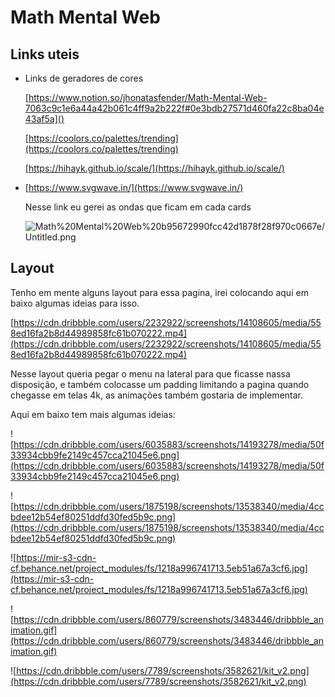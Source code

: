 # Math Mental Web

## Links uteis

- Links de geradores de cores

    [https://www.notion.so/jhonatasfender/Math-Mental-Web-7063c9c1e6a44a42b061c4ff9a2b222f#0e3bdb27571d460fa22c8ba04e43af5a]()

    [https://coolors.co/palettes/trending](https://coolors.co/palettes/trending)

    [https://hihayk.github.io/scale/](https://hihayk.github.io/scale/)

- [https://www.svgwave.in/](https://www.svgwave.in/)

    Nesse link eu gerei as ondas que ficam em cada cards

    ![Math%20Mental%20Web%20b95672990fcc42d1878f28f970c0667e/Untitled.png](Math%20Mental%20Web%20b95672990fcc42d1878f28f970c0667e/Untitled.png)

## Layout

Tenho em mente alguns layout para essa pagina, irei colocando aqui em baixo algumas ideias para isso.

[https://cdn.dribbble.com/users/2232922/screenshots/14108605/media/558ed16fa2b8d44989858fc61b070222.mp4](https://cdn.dribbble.com/users/2232922/screenshots/14108605/media/558ed16fa2b8d44989858fc61b070222.mp4)

Nesse layout queria pegar o menu na lateral para que ficasse nassa disposição, e também colocasse um padding limitando a pagina quando chegasse em telas 4k, as animações também gostaria de implementar.

Aqui em baixo tem mais algumas ideias:

![https://cdn.dribbble.com/users/6035883/screenshots/14193278/media/50f33934cbb9fe2149c457cca21045e6.png](https://cdn.dribbble.com/users/6035883/screenshots/14193278/media/50f33934cbb9fe2149c457cca21045e6.png)

![https://cdn.dribbble.com/users/1875198/screenshots/13538340/media/4ccbdee12b54ef80251ddfd30fed5b9c.png](https://cdn.dribbble.com/users/1875198/screenshots/13538340/media/4ccbdee12b54ef80251ddfd30fed5b9c.png)

![https://mir-s3-cdn-cf.behance.net/project_modules/fs/1218a996741713.5eb51a67a3cf6.jpg](https://mir-s3-cdn-cf.behance.net/project_modules/fs/1218a996741713.5eb51a67a3cf6.jpg)

![https://cdn.dribbble.com/users/860779/screenshots/3483446/dribbble_animation.gif](https://cdn.dribbble.com/users/860779/screenshots/3483446/dribbble_animation.gif)

![https://cdn.dribbble.com/users/7789/screenshots/3582621/kit_v2.png](https://cdn.dribbble.com/users/7789/screenshots/3582621/kit_v2.png)